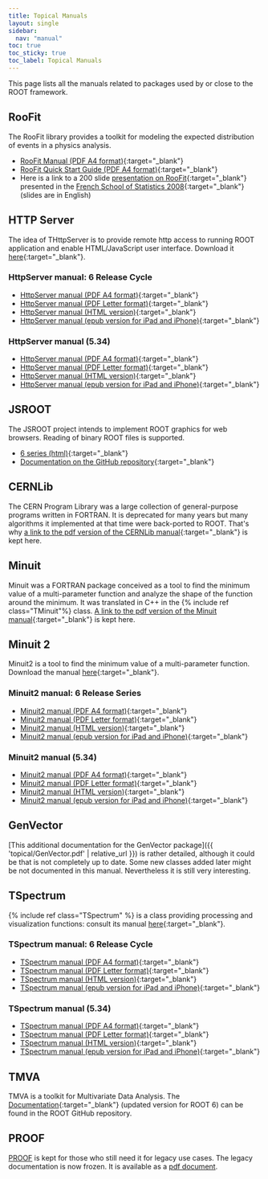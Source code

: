 ```yaml
---
title: Topical Manuals
layout: single
sidebar:
  nav: "manual"
toc: true
toc_sticky: true
toc_label: Topical Manuals
---
```


This page lists all the manuals related to packages used by or close to the ROOT framework.

## RooFit

The RooFit library provides a toolkit for modeling the expected distribution of events in
a physics analysis.

  - [RooFit Manual (PDF A4 format)](/download/doc/RooFit_Users_Manual_2.91-33.pdf){:target="_blank"}
  - [RooFit Quick Start Guide (PDF A4 format)](/download/doc/roofit_quickstart_3.00.pdf){:target="_blank"}
  - Here is a link to a 200 slide [presentation on RooFit](/download/roofit-strasbourg-v10.pdf){:target="_blank"}
    presented in the [French School of Statistics 2008](https://sos.in2p3.fr/){:target="_blank"} (slides are in English)

## HTTP Server

The idea of THttpServer is to provide remote http access to running ROOT application and
enable HTML/JavaScript user interface. Download it
[here](https://root.cern/root/htmldoc/guides/HttpServer/HttpServer.html){:target="_blank"}.


### HttpServer manual: 6 Release Cycle

  - [HttpServer manual (PDF A4 format)](https://root.cern/root/htmldoc/guides/HttpServer/HttpServer.pdf){:target="_blank"}
  - [HttpServer manual (PDF Letter format)](https://root.cern/root/htmldoc/guides/HttpServer/HttpServerLetter.pdf){:target="_blank"}
  - [HttpServer manual (HTML version)](https://root.cern/root/htmldoc/guides/HttpServer/HttpServer.html){:target="_blank"}
  - [HttpServer manual (epub version for iPad and iPhone)](https://root.cern/root/htmldoc/guides/HttpServer/HttpServer.epub){:target="_blank"}

### HttpServer manual (5.34)

  - [HttpServer manual (PDF A4 format)](https://root.cern/root/html534/guides/HttpServer/HttpServer.pdf){:target="_blank"}
  - [HttpServer manual (PDF Letter format)](https://root.cern/root/html534/guides/HttpServer/HttpServerLetter.pdf){:target="_blank"}
  - [HttpServer manual (HTML version)](https://root.cern/root/html534/guides/HttpServer/HttpServer.html){:target="_blank"}
  - [HttpServer manual (epub version for iPad and iPhone)](https://root.cern/root/html534/guides/HttpServer/HttpServer.epub){:target="_blank"}


## JSROOT

The JSROOT project intends to implement ROOT graphics for web browsers. Reading of binary
ROOT files is supported.

  - [6 series (html)](https://root.cern/root/htmldoc/guides/JSROOT/JSROOT.html){:target="_blank"}
  - [Documentation on the GitHub repository](https://github.com/root-project/jsroot/blob/master/docs/JSROOT.md){:target="_blank"}

## CERNLib

The CERN Program Library was a large collection of general-purpose programs written in
FORTRAN. It is deprecated for many years but many algorithms it implemented at that time
were back-ported to ROOT. That's why
[a link to the pdf version of the CERNLib manual](https://root.cern/d/sites/d35c7d8c.web.cern.ch/files/cernlib.pdf){:target="_blank"}
is kept here.

## Minuit

Minuit was a FORTRAN package conceived as a tool to find the minimum value of a multi-parameter
function and analyze the shape of the function around the minimum. It was translated in
C++ in the {% include ref class="TMinuit"%} class.
[A link to the pdf version of the Minuit manual](https://root.cern/d/sites/d35c7d8c.web.cern.ch/files/minuit.pdf){:target="_blank"}
is kept here.

## Minuit 2

Minuit2 is a tool to find the minimum value of a multi-parameter function. Download the
manual [here](https://root.cern/root/htmldoc/guides/minuit2/Minuit2.html){:target="_blank"}.

### Minuit2 manual: 6 Release Series

  - [Minuit2 manual (PDF A4 format)](https://root.cern/root/htmldoc/guides/minuit2/Minuit2.pdf){:target="_blank"}
  - [Minuit2 manual (PDF Letter format)](https://root.cern/root/htmldoc/guides/minuit2/Minuit2Letter.pdf){:target="_blank"}
  - [Minuit2 manual (HTML version)](https://root.cern/root/htmldoc/guides/minuit2/Minuit2.html){:target="_blank"}
  - [Minuit2 manual (epub version for iPad and iPhone)](https://root.cern/root/htmldoc/guides/minuit2/Minuit2.epub){:target="_blank"}

### Minuit2 manual (5.34)

  - [Minuit2 manual (PDF A4 format)](https://root.cern/root/html534/guides/minuit2/Minuit2.pdf){:target="_blank"}
  - [Minuit2 manual (PDF Letter format)](https://root.cern/root/html534/guides/minuit2/Minuit2Letter.pdf){:target="_blank"}
  - [Minuit2 manual (HTML version)](https://root.cern/root/html534/guides/minuit2/Minuit2.html){:target="_blank"}
  - [Minuit2 manual (epub version for iPad and iPhone)](https://root.cern/root/html534/guides/minuit2/Minuit2.epub){:target="_blank"}

## GenVector
[This additional documentation for the GenVector package]({{ 'topical/GenVector.pdf' | relative_url }})
is rather detailed, although it could be that is not completely up to date. Some new classes
added later might be not documented in this manual.
Nevertheless it is still very interesting.

## TSpectrum

{% include ref class="TSpectrum" %} is a class providing processing and visualization functions:
consult its manual [here](https://root.cern/root/htmldoc/guides/spectrum/Spectrum.html){:target="_blank"}.

### TSpectrum manual: 6 Release Cycle

  - [TSpectrum manual (PDF A4 format)](https://root.cern/root/htmldoc/guides/spectrum/Spectrum.pdf){:target="_blank"}
  - [TSpectrum manual (PDF Letter format)](https://root.cern/root/htmldoc/guides/spectrum/SpectrumLetter.pdf){:target="_blank"}
  - [TSpectrum manual (HTML version)](https://root.cern/root/htmldoc/guides/spectrum/Spectrum.html){:target="_blank"}
  - [TSpectrum manual (epub version for iPad and iPhone)](https://root.cern/root/htmldoc/guides/spectrum/Spectrum.epub){:target="_blank"}

### TSpectrum manual (5.34)

  - [TSpectrum manual (PDF A4 format)](https://root.cern/root/html534/guides/spectrum/Spectrum.pdf){:target="_blank"}
  - [TSpectrum manual (PDF Letter format)](https://root.cern/root/html534/guides/spectrum/SpectrumLetter.pdf){:target="_blank"}
  - [TSpectrum manual (HTML version)](https://root.cern/root/html534/guides/spectrum/Spectrum.html){:target="_blank"}
  - [TSpectrum manual (epub version for iPad and iPhone)](https://root.cern/root/html534/guides/spectrum/Spectrum.epub){:target="_blank"}


## TMVA

TMVA is a toolkit for Multivariate Data Analysis.
The [Documentation](https://github.com/root-project/root/blob/master/documentation/tmva/UsersGuide/TMVAUsersGuide.pdf){:target="_blank"}
(updated version for ROOT 6) can be found in the ROOT GitHub repository.

## PROOF

[PROOF](https://root.cern/doc/master/group__proof.html) is kept for those who still need it for legacy use cases.
The legacy documentation is now frozen. It is available
as a [pdf document](https://root.cern/download/proof.pdf).